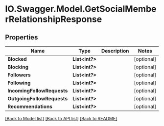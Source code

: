 # IO.Swagger.Model.GetSocialMemberRelationshipResponse
## Properties

Name | Type | Description | Notes
------------ | ------------- | ------------- | -------------
**Blocked** | **List&lt;int?&gt;** |  | [optional] 
**Blocking** | **List&lt;int?&gt;** |  | [optional] 
**Followers** | **List&lt;int?&gt;** |  | [optional] 
**Following** | **List&lt;int?&gt;** |  | [optional] 
**IncomingFollowRequests** | **List&lt;int?&gt;** |  | [optional] 
**OutgoingFollowRequests** | **List&lt;int?&gt;** |  | [optional] 
**Recommendations** | **List&lt;int?&gt;** |  | [optional] 

[[Back to Model list]](../README.md#documentation-for-models) [[Back to API list]](../README.md#documentation-for-api-endpoints) [[Back to README]](../README.md)

